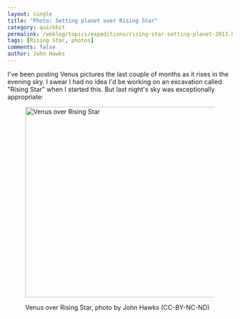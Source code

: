```yaml
---
layout: single 
title: "Photo: Setting planet over Rising Star" 
category: quickbit
permalink: /weblog/topics/expeditions/rising-star-setting-planet-2013.html
tags: [Rising Star, photos] 
comments: false 
author: John Hawks 
---
```


I've been posting Venus pictures the last couple of months as it rises in the evening sky. I swear I had no idea I'd be working on an excavation called "Rising Star" when I started this. But last night's sky was exceptionally appropriate: 



<figure>

<a href="http://www.flickr.com/photos/johnhawks/10923972995/" title="Venus over Rising Star by John Hawks, on Flickr"><img src="http://farm4.staticflickr.com/3736/10923972995_6b9255e27b_z.jpg" width="640" height="427" alt="Venus over Rising Star"></a>
<figcaption>Venus over Rising Star, photo by John Hawks (CC-BY-NC-ND)</figcaption>

</figure>





